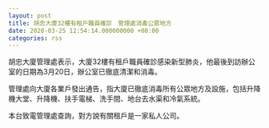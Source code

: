 ```yaml
---
layout: post
title: 胡忠大廈32樓有租戶職員確診　管理處消毒公眾地方
date: 2020-03-25 12:54:14.000000000 +08:00
categories: rss
---
```


胡忠大廈管理處表示，大廈32樓有租戶職員確診感染新型肺炎，他最後到訪辦公室的日期為3月20日，辦公室已徹底清潔和消毒。

管理處向大廈各業戶發出通告，指大廈已徹底消毒所有公眾地方及設施，包括升降機大堂、升降機、扶手電梯、洗手間、地台去水渠和冷氣系統。

本台致電管理處查詢，對方說有關租戶是一家私人公司。
